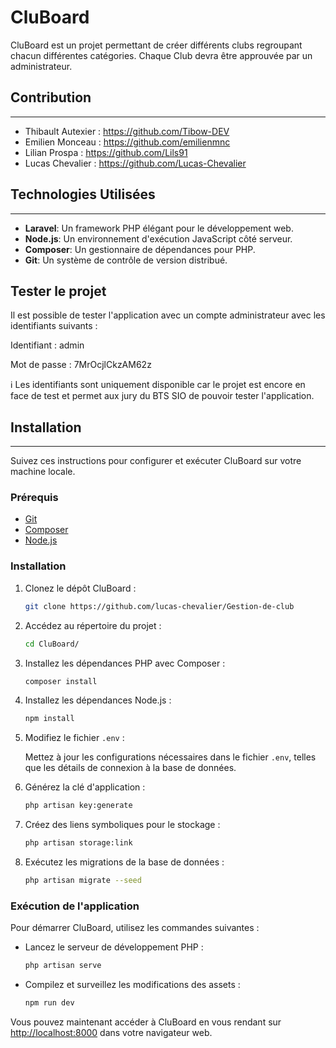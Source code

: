 # CluBoard

CluBoard est un projet permettant de créer différents clubs regroupant chacun différentes catégories. Chaque Club devra être approuvée par un administrateur.

## Contribution
----------------------------

- Thibault Autexier : https://github.com/Tibow-DEV
- Emilien Monceau : https://github.com/emilienmnc
- Lilian Prospa : https://github.com/Lils91
- Lucas Chevalier : https://github.com/Lucas-Chevalier


## Technologies Utilisées
----------------------------


- **Laravel**: Un framework PHP élégant pour le développement web.
- **Node.js**: Un environnement d'exécution JavaScript côté serveur.
- **Composer**: Un gestionnaire de dépendances pour PHP.
- **Git**: Un système de contrôle de version distribué.


## Tester le projet

Il est possible de tester l'application avec un compte administrateur avec les identifiants suivants :

Identifiant : admin

Mot de passe : 7MrOcjlCkzAM62z

:information_source: Les identifiants sont uniquement disponible car le projet est encore en face de test et permet aux
jury du BTS SIO de pouvoir tester l'application.

## Installation
----------------------------

Suivez ces instructions pour configurer et exécuter CluBoard sur votre machine locale.

### Prérequis

- [Git](https://git-scm.com/)
- [Composer](https://getcomposer.org/)
- [Node.js](https://nodejs.org/)

### Installation

1. Clonez le dépôt CluBoard :

    ```bash
    git clone https://github.com/lucas-chevalier/Gestion-de-club
    ```

2. Accédez au répertoire du projet :

    ```bash
    cd CluBoard/
    ```

3. Installez les dépendances PHP avec Composer :

    ```bash
    composer install
    ```

4. Installez les dépendances Node.js :

    ```bash
    npm install
    ```

5. Modifiez le fichier `.env` :

   Mettez à jour les configurations nécessaires dans le fichier `.env`, telles que les détails de connexion à la base de données.

6. Générez la clé d'application :

    ```bash
    php artisan key:generate
    ```

7. Créez des liens symboliques pour le stockage :

    ```bash
    php artisan storage:link
    ```

8. Exécutez les migrations de la base de données :

    ```bash
    php artisan migrate --seed
    ```

### Exécution de l'application

Pour démarrer CluBoard, utilisez les commandes suivantes :

- Lancez le serveur de développement PHP :

    ```bash
    php artisan serve
    ```

- Compilez et surveillez les modifications des assets :

    ```bash
    npm run dev
    ```

Vous pouvez maintenant accéder à CluBoard en vous rendant sur [http://localhost:8000](http://localhost:8000) dans votre navigateur web.

